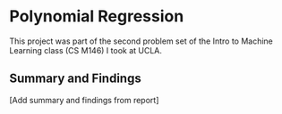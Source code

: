 # Polynomial Regression

This project was part of the second problem set of the Intro to Machine Learning class (CS M146) I took at UCLA.

## Summary and Findings

[Add summary and findings from report]
